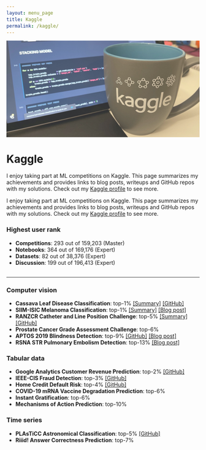 ```yaml
---
layout: menu_page
title: Kaggle
permalink: /kaggle/
---
```


<link href="https://emoji-css.afeld.me/emoji.css" rel="stylesheet">

<div class="container">
  <div style="width:100%;height:0; padding-top:50%;position:relative;">
    <img src="../images/menu/photo_kaggle.jpg" style="width:100%; opacity:0.8; position:absolute; top:0; left:0">
  </div>  
  <div class="content">
    <h1>Kaggle</h1>
    <p><span class="cover-desc" style="color:var(--page-desc-color)">I enjoy taking part at ML competitions on Kaggle. This page summarizes my achievements and provides links to blog posts, writeups and GitHub repos with my solutions. Check out my <a href="https://www.kaggle.com/kozodoi">Kaggle profile</a> to see more.</span></p>
  </div>
</div>

<p><span class="page-desc">I enjoy taking part at ML competitions on Kaggle. This page summarizes my achievements and provides links to blog posts, writeups and GitHub repos with my solutions. Check out my <a href="https://www.kaggle.com/kozodoi">Kaggle profile</a> to see more.</span></p>


### Highest user rank
- **Competitions**: 293 out of 159,203 (Master)
- **Notebooks**: 364 out of 169,176 (Expert)
- **Datasets**: 82 out of 38,376 (Expert)
- **Discussion**: 199 out of 196,413 (Expert)

<hr style="height:1px; visibility:hidden;" />
<hr style="height:1px;border-width:0;color:rgb(50,50,50);background-color:rgb(50,50,50)">


### Computer vision

- <i class="em em-first_place_medal" aria-role="presentation" aria-label="FIRST PLACE MEDAL"></i> **Cassava Leaf Disease Classification**: top-1% [[Summary]](https://www.kaggle.com/c/cassava-leaf-disease-classification/discussion/220751) [[GitHub]](https://github.com/kozodoi/Kaggle_Leaf_Disease_Classification)
- <i class="em em-first_place_medal" aria-role="presentation" aria-label="FIRST PLACE MEDAL"></i> **SIIM-ISIC Melanoma Classification**: top-1% [[Summary]](https://www.kaggle.com/c/siim-isic-melanoma-classification/discussion/175624) [[Blog post]](https://kozodoi.me/python/deep%20learning/computer%20vision/competitions/2020/08/30/pre-training.html)
- <i class="em em-second_place_medal" aria-role="presentation" aria-label="SECOND PLACE MEDAL"></i> **RANZCR Catheter and Line Position Challenge**: top-5% [[Summary]](https://www.kaggle.com/c/ranzcr-clip-catheter-line-classification/discussion/226664) [[GitHub]](https://github.com/kozodoi/Kaggle_RANZCR_Challenge)
- <i class="em em-third_place_medal" aria-role="presentation" aria-label="THIRD PLACE MEDAL"></i> **Prostate Cancer Grade Assessment Challenge**: top-6%
- <i class="em em-third_place_medal" aria-role="presentation" aria-label="THIRD PLACE MEDAL"></i> **APTOS 2019 Blindness Detection**: top-9% [[GitHub]](https://github.com/kozodoi/Udacity_Blindness_Detection) [[Blog post]](https://kozodoi.me/python/deep%20learning/computer%20vision/competitions/2020/07/11/blindness-detection.html)
- <i class="em em-third_place_medal" aria-role="presentation" aria-label="THIRD PLACE MEDAL"></i> **RSNA STR Pulmonary Embolism Detection**: top-13% [[Blog
post]](https://kozodoi.me/python/deep%20learning/computer%20vision/tutorial/2020/10/30/pytorch-xla-tpu.html)


### Tabular data

- <i class="em em-second_place_medal" aria-role="presentation" aria-label="SECOND PLACE MEDAL"></i> **Google Analytics Customer Revenue Prediction**: top-2% [[GitHub]](https://github.com/kozodoi/Kaggle_Google_Analytics)
- <i class="em em-second_place_medal" aria-role="presentation" aria-label="SECOND PLACE MEDAL"></i> **IEEE-CIS Fraud Detection**: top-3% [[GitHub]](https://github.com/kozodoi/Kaggle_IEEE_Fraud_Detection)
- <i class="em em-second_place_medal" aria-role="presentation" aria-label="SECOND PLACE MEDAL"></i> **Home Credit Default Risk**: top-4% [[GitHub]](https://github.com/kozodoi/Kaggle_Home_Credit)
- <i class="em em-third_place_medal" aria-role="presentation" aria-label="THIRD PLACE MEDAL"></i> **COVID-19 mRNA Vaccine Degradation Prediction**: top-6%
- <i class="em em-third_place_medal" aria-role="presentation" aria-label="THIRD PLACE MEDAL"></i> **Instant Gratification**: top-6%
- <i class="em em-third_place_medal" aria-role="presentation" aria-label="THIRD PLACE MEDAL"></i> **Mechanisms of Action Prediction**: top-10%


### Time series

- <i class="em em-second_place_medal" aria-role="presentation" aria-label="SECOND PLACE MEDAL"></i> **PLAsTiCC Astronomical Classification**: top-5% [[GitHub]](https://github.com/kozodoi/Kaggle_Astronomical_Classification)
- <i class="em em-third_place_medal" aria-role="presentation" aria-label="THIRD PLACE MEDAL"></i> **Riiid! Answer Correctness Prediction**: top-7%

